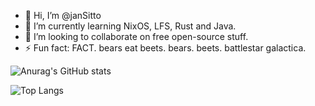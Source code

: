 - 👋 Hi, I’m @janSitto
- 🌱 I’m currently learning NixOS, LFS, Rust and Java.
- 💞️ I’m looking to collaborate on free open-source stuff.
- ⚡ Fun fact: FACT. bears eat beets. bears. beets. battlestar galactica.


![Anurag's GitHub stats](https://github-readme-stats.vercel.app/api?username=janSitto&show_icons=true&theme=radical)



![Top Langs](https://github-readme-stats.vercel.app/api/top-langs/?username=janSitto&layout=compact)
